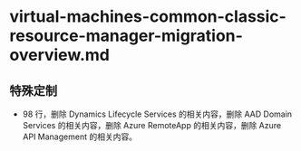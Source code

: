 # virtual-machines-common-classic-resource-manager-migration-overview.md

## 特殊定制

* 98 行，删除 Dynamics Lifecycle Services 的相关内容，删除 AAD Domain Services 的相关内容，删除 Azure RemoteApp 的相关内容，删除 Azure API Management 的相关内容。